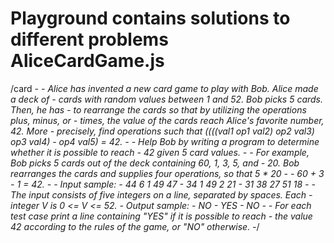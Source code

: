 # Playground contains solutions to different problems AliceCardGame.js
/card
*-
    -  Alice has invented a new card game to play with Bob. Alice made a deck of
    -  cards with random values between 1 and 52. Bob picks 5 cards. Then, he has
    -  to rearrange the cards so that by utilizing the operations plus, minus, or
    -  times, the value of the cards reach Alice's favorite number, 42. More
    -  precisely, find operations such that ((((val1 op1 val2) op2 val3) op3 val4)
    -  op4 val5) = 42.
    -
    -  Help Bob by writing a program to determine whether it is possible to reach
    -  42 given 5 card values.
    -
    -  For example, Bob picks 5 cards out of the deck containing 60, 1, 3, 5, and
    -  20. Bob rearranges the cards and supplies four operations, so that 5 * 20
    -  - 60 + 3 - 1 = 42.
    -
    -  Input sample:
    -      44 6 1 49 47
    -      34 1 49 2 21
    -      31 38 27 51 18
    -
    -  The input consists of five integers on a line, separated by spaces. Each
    -  integer V is 0 <= V <= 52.
    -  Output sample:
    -      NO
    -      YES
    -      NO
    -
    -  For each test case print a line containing "YES" if it is possible to reach
    -  the value 42 according to the rules of the game, or "NO" otherwise.
    -*/

